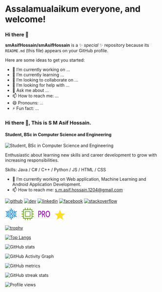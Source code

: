 # Assalamualaikum everyone, and welcome!
### Hi there 👋


**smAsifHossain/smAsifHossain** is a ✨ _special_ ✨ repository because its `README.md` (this file) appears on your GitHub profile.

Here are some ideas to get you started:

- 🔭 I’m currently working on ...
- 🌱 I’m currently learning ...
- 👯 I’m looking to collaborate on ...
- 🤔 I’m looking for help with ...
- 💬 Ask me about ...
- 📫 How to reach me: ...
- 😄 Pronouns: ...
- ⚡ Fun fact: ...

### Hi there 👋, This is S M Asif Hossain.
#### Student, BSc in Computer Science and Engineering
![Student, BSc in Computer Science and Engineering](https://scontent.fdac20-1.fna.fbcdn.net/v/t39.30808-6/271236197_259785612890483_4891462924737217858_n.jpg?_nc_cat=107&ccb=1-7&_nc_sid=19026a&_nc_eui2=AeFifNSOFxY0cbUXS9HwNHQtn8zXhf9cHT6fzNeF_1wdPm6OA7_JIoSRq_E1S8W_6IcZVwENULY_2N_H3IaPMA9Z&_nc_ohc=tVwqT7nDGUUAX_obBVZ&_nc_ht=scontent.fdac20-1.fna&oh=00_AT8LO7QSE__bHIXQLb5D4GhAHihyHMCt70R9UUkE0y9AtA&oe=63124CD7)

Enthusiastic about learning new skills and career development to grow with increasing responsibilities.

Skills: Java / C# / C++ / Python / JS / HTML / CSS

- 🔭 I’m currently working on Web application, Machine Learning and Android Application Development. 
- 📫 How to reach me: s.m.asif.hossain.1204@gmail.com 


[<img src='https://cdn.jsdelivr.net/npm/simple-icons@3.0.1/icons/github.svg' alt='github' height='40'>](https://github.com/https://github.com/smAsifHossain)  [<img src='https://cdn.jsdelivr.net/npm/simple-icons@3.0.1/icons/dev-dot-to.svg' alt='dev' height='40'>](https://dev.to/https://dev.to/smasifhossain)  [<img src='https://cdn.jsdelivr.net/npm/simple-icons@3.0.1/icons/linkedin.svg' alt='linkedin' height='40'>](https://www.linkedin.com/in/www.linkedin.com/in/smasifhossain/)  [<img src='https://cdn.jsdelivr.net/npm/simple-icons@3.0.1/icons/facebook.svg' alt='facebook' height='40'>](https://www.facebook.com/https://www.facebook.com/smasif.hossain.92/)  [<img src='https://cdn.jsdelivr.net/npm/simple-icons@3.0.1/icons/stackoverflow.svg' alt='stackoverflow' height='40'>](https://stackoverflow.com/users/https://stackoverflow.com/users/18260593/s-m-asif-hossain)  

<a href='https://archiveprogram.github.com/'><img src='https://raw.githubusercontent.com/acervenky/animated-github-badges/master/assets/acbadge.gif' width='40' height='40'></a> <a href='https://docs.github.com/en/developers'><img src='https://raw.githubusercontent.com/acervenky/animated-github-badges/master/assets/devbadge.gif' width='40' height='40'></a> <a href='https://github.com/pricing'><img src='https://raw.githubusercontent.com/acervenky/animated-github-badges/master/assets/pro.gif' width='40' height='40'></a> <a href='https://stars.github.com/'><img src='https://raw.githubusercontent.com/acervenky/animated-github-badges/master/assets/starbadge.gif' width='35' height='35'></a> 

[![trophy](https://github-profile-trophy.vercel.app/?username=https://github.com/smAsifHossain)](https://github.com/ryo-ma/github-profile-trophy)

[![Top Langs](https://github-readme-stats.vercel.app/api/top-langs/?username=https://github.com/smAsifHossain)](https://github.com/anuraghazra/github-readme-stats)

![GitHub stats](https://github-readme-stats.vercel.app/api?username=https://github.com/smAsifHossain&show_icons=true&count_private=true)  

![GitHub Activity Graph](https://activity-graph.herokuapp.com/graph?username=https://github.com/smAsifHossain)  

![GitHub metrics](https://metrics.lecoq.io/https://github.com/smAsifHossain)  

![GitHub streak stats](https://github-readme-streak-stats.herokuapp.com/?user=https://github.com/smAsifHossain)  

![Profile views](https://gpvc.arturio.dev/https://github.com/smAsifHossain)  

